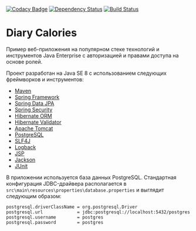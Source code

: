 [![Codacy Badge](https://api.codacy.com/project/badge/Grade/6566ae5228b340efb8aa5e728c1ada13)](https://www.codacy.com/app/tandser/solution?utm_source=github.com&amp;utm_medium=referral&amp;utm_content=tandser/solution&amp;utm_campaign=Badge_Grade)
[![Dependency Status](https://dependencyci.com/github/tandser/solution/badge)](https://dependencyci.com/github/tandser/solution)
[![Build Status](https://travis-ci.org/tandser/solution.svg?branch=master)](https://travis-ci.org/tandser/solution)

# Diary Calories

Пример веб-приложения на популярном стеке технологий и инструментов Java Enterprise с авторизацией и правами доступа на основе ролей.

Проект разработан на Java SE 8 с использованием следующих фреймворков и инструментов:

* [Maven](https://maven.apache.org/)
* [Spring Framework](http://projects.spring.io/spring-framework/)
* [Spring Data JPA](http://projects.spring.io/spring-data-jpa/)
* [Spring Security](http://projects.spring.io/spring-security/)
* [Hibernate ORM](http://hibernate.org/orm/)
* [Hibernate Validator](http://hibernate.org/validator/)
* [Apache Tomcat](http://tomcat.apache.org/)
* [PostgreSQL](https://www.postgresql.org/)
* [SLF4J](https://www.slf4j.org/)
* [Logback](https://logback.qos.ch/)
* [JSP](https://jcp.org/aboutJava/communityprocess/final/jsr245/index.html)
* [Jackson](https://github.com/FasterXML/jackson)
* [JUnit](http://junit.org/junit4/)

В приложении используется база данных PostgreSQL. Стандартная конфигурация JDBC-драйвера располагается в `src\main\resources\properties\database.properties` и выглядит следующим образом:
```
postgresql.driverClassName = org.postgresql.Driver
postgresql.url             = jdbc:postgresql://localhost:5432/postgres
postgresql.username        = postgres
postgresql.password        = postgres
```

